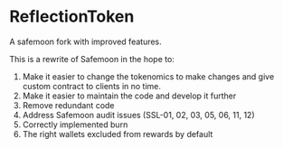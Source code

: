 # ReflectionToken
A safemoon fork with improved features.

This is a rewrite of Safemoon in the hope to:

   1.   Make it easier to change the tokenomics to make changes and give  custom contract to clients in no time.
   2.   Make it easier to maintain the code and develop it further
   3.   Remove redundant code
   4.   Address Safemoon audit issues (SSL-01, 02, 03, 05, 06, 11, 12)
   5.   Correctly implemented burn
   6.   The right wallets excluded from rewards by default
